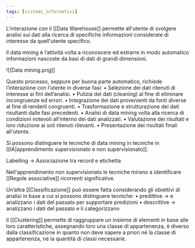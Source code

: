 ```yaml
---
tags: [sistemi_informativi]
---
```

L'interazione con il [[Data Warehouse]] permette all'utente di svolgere analisi sui dati alla ricerca di specifiche informazioni considerate di interesse da quell'utente specifico.

Il data mining è l’attività volta a riconoscere ed estrarre in modo automatico informazioni nascoste da basi di dati di grandi dimensioni.

![[Data mining.png]]

Questo processo, seppure per buona parte automatico, richiede l’interazione con l’utente in diverse fasi:
	• Selezione dei dati ritenuti di interesse ai fini dell’analisi.
	• Pulizia dei dati (cleaning) al fine di eliminare incongruenze ed errori.
	• Integrazione dei dati provenienti da fonti diverse al fine di renderli congruenti.
	• Trasformazione e strutturazione dei dati risultanti dalle fasi precedenti.
	• Analisi di data mining volta alla ricerca di condizioni notevoli all’interno dei dati analizzati.
	• Valutazione dei risultati e loro riduzione ai soli ritenuti rilevanti.
	• Presentazione dei risultati finali all'utente.

Si possono distinguere le tecniche di data mining in tecniche in [[IA|apprendimento supervisionato e non supervisionato]]. 

Labelling -> Associazione tra record e etichetta

Nell'apprendimento non supervisionato le tecniche mirano a identificare [[Regole associative]] ricorrenti significative.

Un’altra [[Classificazione]] può essere fatta considerando gli obiettivi di analisi in base a cui si possono distinguere tecniche:
	• predittive -> e analizzano i dati del passato per supportare predizioni 
	• descrittive -> analizzano i dati del passato e li categorizzano

Il [[Clustering]] permette di raggruppare un insieme di elementi in base alle loro caratteristiche, assegnando loro una classe di appartenenza, è diverso dalla classificazione in quanto non deve sapere a priori né la classe di appartenenza, né la quantità di classi necessarie.

